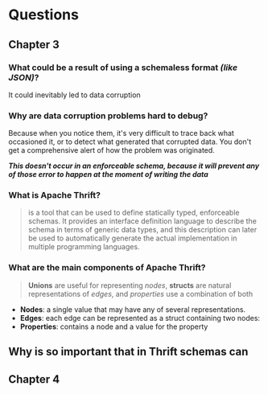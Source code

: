 # Questions 

## Chapter 3
### What could be a result of using a schemaless format _(like JSON)_?
It could inevitably led to data corruption

### Why are data corruption problems hard to debug?
Because when you notice them, it's very difficult to trace back what occasioned it, or to detect what generated that corrupted data.
You don't get a comprehensive alert of how the problem was originated.

**_This doesn't occur in an enforceable schema, because it will prevent any of those error to happen at the moment of writing the data_**

### What is Apache Thrift?
>  is a tool that can be used to define statically typed, enforceable schemas. It provides an interface definition language to describe the schema in terms of generic data types, and this description can later be used to automatically generate the actual implementation in multiple programming languages. 

### What are the main components of Apache Thrift?
> **Unions** are useful for representing _nodes_, **structs** are natural representations of _edges_, and _properties_ use a combination of both
- **Nodes**: a single value that may have any of several representations.
- **Edges**: each edge can be represented as a struct containing two nodes: 
- **Properties**:  contains a node and a value for the property
## Why is so important that in Thrift schemas can  
## Chapter 4
<!--stackedit_data:
eyJoaXN0b3J5IjpbNTk1NDE5MTY1XX0=
-->